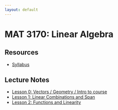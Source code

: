 ```yaml
---
layout: default
---
```


# MAT 3170: Linear Algebra

## Resources

* [Syllabus](syllabus.html)

## Lecture Notes

* [Lesson 0: Vectors / Geometry / Intro to course](lesson0.html)
* [Lesson 1: Linear Combinations and Span](lesson1.html)
* [Lesson 2: Functions and Linearity](lesson2.html)
